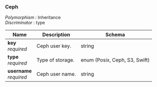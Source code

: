 
<a name="ceph"></a>
### Ceph
*Polymorphism* : Inheritance  
*Discriminator* : type


|Name|Description|Schema|
|---|---|---|
|**key**  <br>*required*|Ceph user key.|string|
|**type**  <br>*required*|Type of storage.|enum (Posix, Ceph, S3, Swift)|
|**username**  <br>*required*|Ceph user name.|string|



